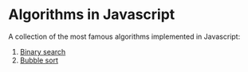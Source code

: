 # Algorithms in Javascript
A collection of the most famous algorithms implemented in Javascript:

1. [Binary search](algorithms/binary-search)
2. [Bubble sort](algorithms/bubble-sort)
